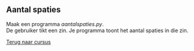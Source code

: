 ## Aantal spaties

Maak een programma _aantalspaties.py_.\
De gebruiker tikt een zin. Je programma toont het aantal spaties in die
zin.

[Terug naar cursus](/27_string.html)